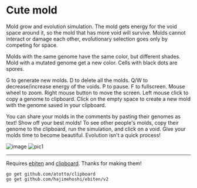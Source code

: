 # Сute mold
Mold grow and evolution simulation. The mold gets energy for the void space around it, so the mold that has more void will survive. Molds cannot interact or damage each other, evolutionary selection goes only by competing for space.

Molds with the same genome have the same color, but different shades. Mold with a mutated genome get a new color. Cells with black dots are spores. 

G to generate new molds. D to delete all the molds. Q/W to decrease/increase energy of the voids. P to pause. F to fullscreen. Mouse wheel to zoom. Right mouse button to move the screen. Left mouse click to copy a genome to clipboard. Click on the empty space to create a new mold with the genome saved in your clipboard.

You can share your molds in the comments by pasting their genomes as text! Show off your best molds! To see other people's molds, copy their genome to the clipboard, run the simulation, and click on a void. Give your molds time to become beautiful. Evolution isn't a quick process!

![image](https://user-images.githubusercontent.com/108512083/177539565-39ab3136-3d84-47aa-900e-3da9efcd708f.png)
![pic1](https://user-images.githubusercontent.com/108512083/177720197-5578ffeb-b221-4fbf-a52a-8313ba533f46.png)

---

Requires [ebiten](https://github.com/rxi/lume) and [clipboard](github.com/atotto/clipboard). Thanks for making them!
```
go get github.com/atotto/clipboard
go get github.com/hajimehoshi/ebiten/v2
```
